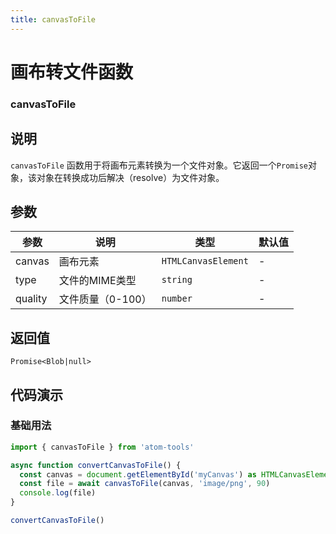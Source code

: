 ```yaml
---
title: canvasToFile
---
```


# 画布转文件函数

### canvasToFile

## 说明

`canvasToFile` 函数用于将画布元素转换为一个文件对象。它返回一个`Promise`对象，该对象在转换成功后解决（resolve）为文件对象。

## 参数

| 参数    | 说明              | 类型                | 默认值 |
| ------- | ----------------- | ------------------- | ------ |
| canvas  | 画布元素          | `HTMLCanvasElement` | -      |
| type    | 文件的MIME类型    | `string`            | -      |
| quality | 文件质量（0-100） | `number`            | -      |

## 返回值

`Promise<Blob|null>`

## 代码演示

### 基础用法

```typescript
import { canvasToFile } from 'atom-tools'

async function convertCanvasToFile() {
  const canvas = document.getElementById('myCanvas') as HTMLCanvasElement
  const file = await canvasToFile(canvas, 'image/png', 90)
  console.log(file)
}

convertCanvasToFile()
```
